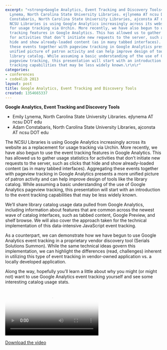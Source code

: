 ```yaml
---
excerpt: "<strong>Google Analytics, Event Tracking and Discovery Tools</strong>\r\n\r\n<ul>\r\n<li>Emily
  Lynema, North Carolina State University Libraries. ejlynema AT ncsu DOT edu</li>\r\n<li>Adam
  Constabaris, North Carolina State University Libraries, ajconsta AT ncsu DOT edu</li>\r\n</ul>\r\n\r\nThe
  NCSU Libraries is using Google Analytics increasingly across its website as a replacement
  for usage tracking via Urchin. More recently, we have also begun to use the event
  tracking features in Google Analytics. This has allowed us to gather usage statistics
  for activities that don’t initiate new requests to the server, such as clicks that
  hide and show already-loaded content (as in many tabbed interfaces). Aggregating
  these events together with pageview tracking in Google Analytics presents a more
  unified picture of patron activity and can help improve design of tools like the
  library catalog. While assuming a basic understanding of the use of Google Analytics
  pageview tracking, this presentation will start with an introduction to the event
  tracking capabilities that may be less widely known.\r\n\r"
categories:
- conferences
- code4lib 2013
layout: post
title: Google Analytics, Event Tracking and Discovery Tools
created: 1354665337
---
```

<strong>Google Analytics, Event Tracking and Discovery Tools</strong>

<ul>
<li>Emily Lynema, North Carolina State University Libraries. ejlynema AT ncsu DOT edu</li>
<li>Adam Constabaris, North Carolina State University Libraries, ajconsta AT ncsu DOT edu</li>
</ul>

The NCSU Libraries is using Google Analytics increasingly across its website as a replacement for usage tracking via Urchin. More recently, we have also begun to use the event tracking features in Google Analytics. This has allowed us to gather usage statistics for activities that don’t initiate new requests to the server, such as clicks that hide and show already-loaded content (as in many tabbed interfaces). Aggregating these events together with pageview tracking in Google Analytics presents a more unified picture of patron activity and can help improve design of tools like the library catalog. While assuming a basic understanding of the use of Google Analytics pageview tracking, this presentation will start with an introduction to the event tracking capabilities that may be less widely known.

We’ll share library catalog usage data pulled from Google Analytics, including information about features that are common across the newest wave of catalog interfaces, such as tabbed content, Google Preview, and shelf browse. We will also cover the approach taken for the technical implementation of this data-intensive JavaScript event tracking.

As a counterpart, we can demonstrate how we have begun to use Google Analytics event tracking in a proprietary vendor discovery tool (Serials Solutions Summon). While the same technical ideas govern this implementation, we can highlight the differences (read, challenges) inherent in utilizing this type of event tracking in vendor-owned application vs. a locally developed application.

Along the way, hopefully you’ll learn a little about why you might (or might not) want to use Google Analytics event tracking yourself and see some interesting catalog usage stats.

<video controls="" poster="https://ia801602.us.archive.org/3/items/code4libEmliyandAdam/Wed-Emily%20and%20Adam.gif"><source src="https://ia801602.us.archive.org/3/items/code4libEmliyandAdam/Wed-Emily%20and%20Adam.mp4" type="video/mp4"><source src="https://ia801602.us.archive.org/3/items/code4libEmliyandAdam/Wed-Emily%20and%20Adam.ogv" type="video/ogg"></video><p><a href="https://ia801602.us.archive.org/3/items/code4libEmliyandAdam/Wed-Emily%20and%20Adam.mp4">Download the video</a></p>
